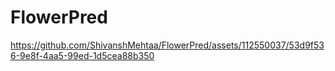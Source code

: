 # FlowerPred


https://github.com/ShivanshMehtaa/FlowerPred/assets/112550037/53d9f536-9e8f-4aa5-99ed-1d5cea88b350

